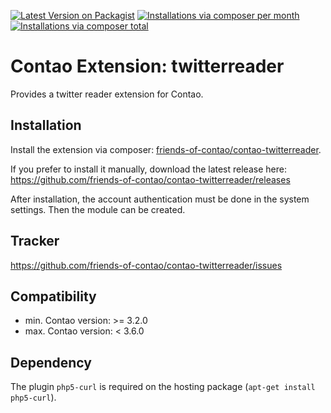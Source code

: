 [![Latest Version on Packagist](http://img.shields.io/packagist/v/friends-of-contao/contao-twitterreader.svg?style=flat)](https://packagist.org/packages/friends-of-contao/contao-twitterreader)
[![Installations via composer per month](http://img.shields.io/packagist/dm/friends-of-contao/contao-twitterreader.svg?style=flat)](https://packagist.org/packages/friends-of-contao/contao-twitterreader)
[![Installations via composer total](http://img.shields.io/packagist/dt/friends-of-contao/contao-twitterreader.svg?style=flat)](https://packagist.org/packages/friends-of-contao/contao-twitterreader)

Contao Extension: twitterreader
===============================

Provides a twitter reader extension for Contao.


Installation
------------

Install the extension via composer: [friends-of-contao/contao-twitterreader](https://packagist.org/packages/friends-of-contao/contao-twitterreader).

If you prefer to install it manually, download the latest release here: https://github.com/friends-of-contao/contao-twitterreader/releases

After installation, the account authentication must be done in the system settings. Then the module can be created.


Tracker
-------

https://github.com/friends-of-contao/contao-twitterreader/issues


Compatibility
-------------

- min. Contao version: >= 3.2.0
- max. Contao version: <  3.6.0


Dependency
----------

The plugin `php5-curl` is required on the hosting package (`apt-get install php5-curl`).